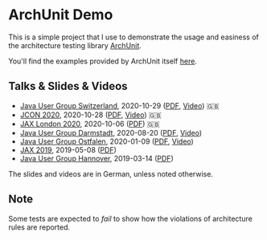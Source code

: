 
# ArchUnit Demo

This is a simple project that I use to demonstrate the usage and easiness of the
architecture testing library [ArchUnit](https://www.archunit.org/).

You'll find the examples provided by ArchUnit itself [here](https://github.com/TNG/ArchUnit-Examples).

## Talks & Slides & Videos

- [Java User Group Switzerland](https://www.jug.ch/html/events/2020/archunit.html), 2020-10-29 ([PDF](https://muchsoft.com/presentations/ArchUnit-JUGCH-2020.pdf), [Video](https://www.youtube.com/watch?v=_ZUtb_hsm4Q&t=263)) 🇬🇧
- [JCON 2020](https://jcon.one/en/), 2020-10-28 ([PDF](https://muchsoft.com/presentations/ArchUnit-JCON-2020.pdf), [Video](https://www.youtube.com/watch?v=K3AvAVpxhx0)) 🇬🇧
- [JAX London 2020](https://jaxlondon.com/software-architecture-design/archunit-unit-testing-architecture-and-design/), 2020-10-06 ([PDF](https://muchsoft.com/presentations/ArchUnit-JAXLondon-2020.pdf)) 🇬🇧
- [Java User Group Darmstadt](https://www.jug-da.de/2020/08/ArchUnit/), 2020-08-20 ([PDF](https://muchsoft.com/presentations/ArchUnit-JUGDA-2020.pdf), [Video](https://youtu.be/a3FDqGxVtBs))
- [Java User Group Ostfalen](https://www.jug-ostfalen.de/event/2020/01/09/archunit.html), 2020-01-09 ([PDF](https://muchsoft.com/presentations/ArchUnit-JUGOstfalen-2020.pdf), [Video](https://www.youtube.com/watch?v=XRjpXkOrh8o&t=513))
- [JAX 2019](https://jax.de/software-architecture/archunit-architektur-und-design-automatisiert-pruefen/), 2019-05-08 ([PDF](https://muchsoft.com/presentations/ArchUnit-JAX-2019.pdf))
- [Java User Group Hannover](https://www.meetup.com/de-DE/Java-User-Group-Hannover/events/258362304/), 2019-03-14 ([PDF](https://muchsoft.com/presentations/ArchUnit-JUGH-2019-03.pdf))

The slides and videos are in German, unless noted otherwise.

## Note

Some tests are expected to *fail* to show how the violations of architecture rules are reported.
